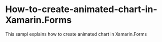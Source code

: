 # How-to-create-animated-chart-in-Xamarin.Forms
This sampl explains how to create animated chart in Xamarin.Forms
